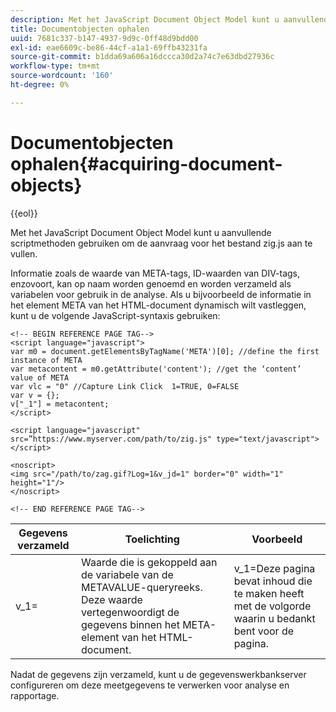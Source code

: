 ```yaml
---
description: Met het JavaScript Document Object Model kunt u aanvullende scriptmethoden gebruiken om de aanvraag voor het bestand zig.js aan te vullen.
title: Documentobjecten ophalen
uuid: 7681c337-b147-4937-9d9c-0ff48d9bdd00
exl-id: eae6609c-be86-44cf-a1a1-69ffb43231fa
source-git-commit: b1dda69a606a16dccca30d2a74c7e63dbd27936c
workflow-type: tm+mt
source-wordcount: '160'
ht-degree: 0%

---
```


# Documentobjecten ophalen{#acquiring-document-objects}

{{eol}}

Met het JavaScript Document Object Model kunt u aanvullende scriptmethoden gebruiken om de aanvraag voor het bestand zig.js aan te vullen.

Informatie zoals de waarde van META-tags, ID-waarden van DIV-tags, enzovoort, kan op naam worden genoemd en worden verzameld als variabelen voor gebruik in de analyse. Als u bijvoorbeeld de informatie in het element META van het HTML-document dynamisch wilt vastleggen, kunt u de volgende JavaScript-syntaxis gebruiken:

```
<!-- BEGIN REFERENCE PAGE TAG-->
<script language="javascript">
var m0 = document.getElementsByTagName('META')[0]; //define the first instance of META
var metacontent = m0.getAttribute('content'); //get the ‘content’ value of META
var vlc = "0" //Capture Link Click  1=TRUE, 0=FALSE
var v = {};
v["_1"] = metacontent;
</script>

<script language="javascript" src=”https://www.myserver.com/path/to/zig.js" type="text/javascript"></script>

<noscript>
<img src="/path/to/zag.gif?Log=1&v_jd=1" border="0" width="1" height="1"/>
</noscript>

<!-- END REFERENCE PAGE TAG-->
```

| Gegevens verzameld | Toelichting | Voorbeeld |
|---|---|---|
| v_1= | Waarde die is gekoppeld aan de variabele van de METAVALUE-queryreeks. Deze waarde vertegenwoordigt de gegevens binnen het META-element van het HTML-document. | v_1=Deze pagina bevat inhoud die te maken heeft met de volgorde waarin u bedankt bent voor de pagina. |

Nadat de gegevens zijn verzameld, kunt u de gegevenswerkbankserver configureren om deze meetgegevens te verwerken voor analyse en rapportage.

